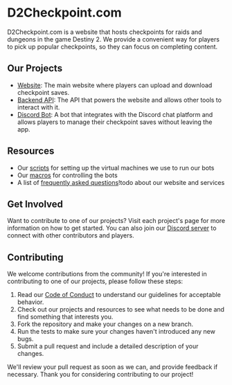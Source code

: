 # D2Checkpoint.com

D2Checkpoint.com is a website that hosts checkpoints for raids and dungeons in the game Destiny 2. We provide a convenient way for players to pick up popular checkpoints, so they can focus on completing content.

## Our Projects

- [Website](https://github.com/d2checkpoint-com/d2checkpoint.com): The main website where players can upload and download checkpoint saves.
- [Backend API](https://github.com/d2checkpoint-com/backend): The API that powers the website and allows other tools to interact with it.
- [Discord Bot](https://github.com/d2checkpoint-com/bot): A bot that integrates with the Discord chat platform and allows players to manage their checkpoint saves without leaving the app.

## Resources

- Our [scripts](https://github.com/D2Checkpoint/scripts) for setting up the virtual machines we use to run our bots
- Our [macros](https://github.com/D2Checkpoint/macros) for controlling the bots
- A list of [frequently asked questions](https://d2checkpoint.com/faq)!todo about our website and services

## Get Involved

Want to contribute to one of our projects? Visit each project's page for more information on how to get started. You can also join our [Discord server](!todo) to connect with other contributors and players.

## Contributing

We welcome contributions from the community! If you're interested in contributing to one of our projects, please follow these steps:

1. Read our [Code of Conduct](https://github.com/d2checkpoint-com/.github/blob/main/profile/code-of-conduct.md) to understand our guidelines for acceptable behavior.
2. Check out our projects and resources to see what needs to be done and find something that interests you.
3. Fork the repository and make your changes on a new branch.
4. Run the tests to make sure your changes haven't introduced any new bugs.
5. Submit a pull request and include a detailed description of your changes.

We'll review your pull request as soon as we can, and provide feedback if necessary. Thank you for considering contributing to our project!